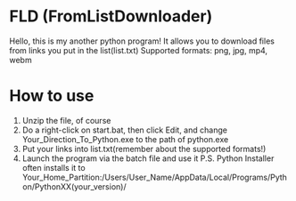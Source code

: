 # FLD (FromListDownloader)
Hello, this is my another python program! It allows you to download files from links you put in the list(list.txt)
Supported formats: png, jpg, mp4, webm
# How to use
1. Unzip the file, of course
2. Do a right-click on start.bat, then click Edit, and change Your_Direction_To_Python.exe to the path of python.exe
3. Put your links into list.txt(remember about the supported formats!)
4. Launch the program via the batch file and use it 
P.S. Python Installer often installs it to Your_Home_Partition:/Users/User_Name/AppData/Local/Programs/Python/PythonXX(your_version)/
